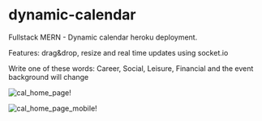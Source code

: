 # dynamic-calendar

<p>Fullstack MERN - Dynamic calendar heroku deployment.</p> <p>Features: drag&amp;drop, resize and real time updates using socket.io</p>
<p>Write one of these words: Career, Social, Leisure, Financial and the event background will change</p>

![cal_home_page!](https://user-images.githubusercontent.com/60146116/202279490-73a7940d-4b72-4279-8687-037f16beef9e.PNG)

![cal_home_page_mobile!](https://user-images.githubusercontent.com/60146116/202279486-f96dce5f-a409-44f0-9f18-c262e6c1e159.PNG)

